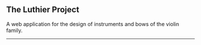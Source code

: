  ## The Luthier Project
 A web application for the design of instruments and bows of the violin family.
 ____